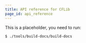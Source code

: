 ```yaml
---
title: API reference for CFLib
page_id: api_reference
---
```


This is a placeholder, you need to run:

```
$ ./tools/build-docs/build-docs
```
